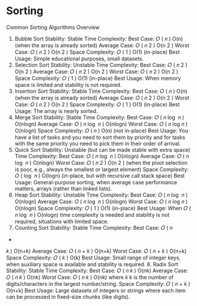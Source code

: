 # Sorting

Common Sorting Algorithms Overview
1. Bubble Sort
Stability: Stable
Time Complexity:
Best Case: 
𝑂
(
𝑛
)
O(n) (when the array is already sorted)
Average Case: 
𝑂
(
𝑛
2
)
O(n 
2
 )
Worst Case: 
𝑂
(
𝑛
2
)
O(n 
2
 )
Space Complexity: 
𝑂
(
1
)
O(1) (in-place)
Best Usage: Simple educational purposes, small datasets.
2. Selection Sort
Stability: Unstable
Time Complexity:
Best Case: 
𝑂
(
𝑛
2
)
O(n 
2
 )
Average Case: 
𝑂
(
𝑛
2
)
O(n 
2
 )
Worst Case: 
𝑂
(
𝑛
2
)
O(n 
2
 )
Space Complexity: 
𝑂
(
1
)
O(1) (in-place)
Best Usage: When memory space is limited and stability is not required.
3. Insertion Sort
Stability: Stable
Time Complexity:
Best Case: 
𝑂
(
𝑛
)
O(n) (when the array is already sorted)
Average Case: 
𝑂
(
𝑛
2
)
O(n 
2
 )
Worst Case: 
𝑂
(
𝑛
2
)
O(n 
2
 )
Space Complexity: 
𝑂
(
1
)
O(1) (in-place)
Best Usage: The array is nearly sorted.
4. Merge Sort
Stability: Stable
Time Complexity:
Best Case: 
𝑂
(
𝑛
log
⁡
𝑛
)
O(nlogn)
Average Case: 
𝑂
(
𝑛
log
⁡
𝑛
)
O(nlogn)
Worst Case: 
𝑂
(
𝑛
log
⁡
𝑛
)
O(nlogn)
Space Complexity: 
𝑂
(
𝑛
)
O(n) (not in-place)
Best Usage: You have a list of tasks and you need to sort them by priority and for tasks with the same priority you need to pick them in their order of arrival.
5. Quick Sort
Stability: Unstable (but can be made stable with extra space)
Time Complexity:
Best Case: 
𝑂
(
𝑛
log
⁡
𝑛
)
O(nlogn)
Average Case: 
𝑂
(
𝑛
log
⁡
𝑛
)
O(nlogn)
Worst Case: 
𝑂
(
𝑛
2
)
O(n 
2
 ) (when the pivot selection is poor, e.g., always the smallest or largest element)
Space Complexity: 
𝑂
(
log
⁡
𝑛
)
O(logn) (in-place, but with recursive call stack space)
Best Usage: General-purpose sorting, when average case performance matters, arrays (rather than linked lists).
6. Heap Sort
Stability: Unstable
Time Complexity:
Best Case: 
𝑂
(
𝑛
log
⁡
𝑛
)
O(nlogn)
Average Case: 
𝑂
(
𝑛
log
⁡
𝑛
)
O(nlogn)
Worst Case: 
𝑂
(
𝑛
log
⁡
𝑛
)
O(nlogn)
Space Complexity: 
𝑂
(
1
)
O(1) (in-place)
Best Usage: When 
𝑂
(
𝑛
log
⁡
𝑛
)
O(nlogn) time complexity is needed and stability is not required, situations with limited space.
7. Counting Sort
Stability: Stable
Time Complexity:
Best Case: 
𝑂
(
𝑛
+
𝑘
)
O(n+k)
Average Case: 
𝑂
(
𝑛
+
𝑘
)
O(n+k)
Worst Case: 
𝑂
(
𝑛
+
𝑘
)
O(n+k)
Space Complexity: 
𝑂
(
𝑘
)
O(k)
Best Usage: Small range of integer keys, when auxiliary space is available and stability is required.
8. Radix Sort
Stability: Stable
Time Complexity:
Best Case: 
𝑂
(
𝑛
𝑘
)
O(nk)
Average Case: 
𝑂
(
𝑛
𝑘
)
O(nk)
Worst Case: 
𝑂
(
𝑛
𝑘
)
O(nk)
where 
𝑘
k is the number of digits/characters in the largest number/string.
Space Complexity: 
𝑂
(
𝑛
+
𝑘
)
O(n+k)
Best Usage: Large datasets of integers or strings where each item can be processed in fixed-size chunks (like digits).
